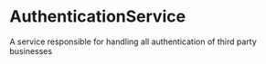 # AuthenticationService
A service responsible for handling all authentication of third party businesses
